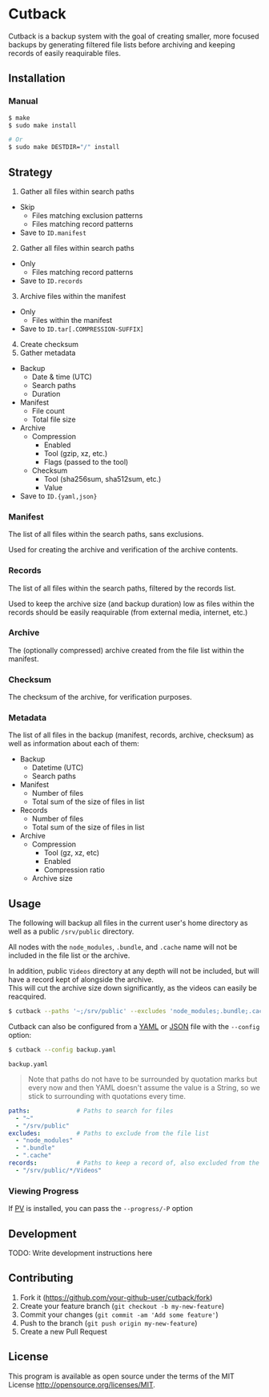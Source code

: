# Cutback

Cutback is a backup system with the goal of creating smaller, more focused backups by generating
filtered file lists before archiving and keeping records of easily reaquirable files.

## Installation

### Manual

```sh
$ make
$ sudo make install

# Or
$ sudo make DESTDIR="/" install
```

## Strategy

1. Gather all files within search paths
  * Skip
    * Files matching exclusion patterns
    * Files matching record patterns
  * Save to `ID.manifest`
2. Gather all files within search paths
  * Only
    * Files matching record patterns
  * Save to `ID.records`
3. Archive files within the manifest
  * Only
    * Files within the manifest
  * Save to `ID.tar[.COMPRESSION-SUFFIX]`
4. Create checksum
5. Gather metadata
  * Backup
    * Date & time (UTC)
    * Search paths
    * Duration
  * Manifest
    * File count
    * Total file size
  * Archive
    * Compression
      * Enabled
      * Tool (gzip, xz, etc.)
      * Flags (passed to the tool)
    * Checksum
      * Tool (sha256sum, sha512sum, etc.)
      * Value
  * Save to `ID.{yaml,json}`

### Manifest

The list of all files within the search paths, sans exclusions.

Used for creating the archive and verification of the archive contents.

### Records

The list of all files within the search paths, filtered by the records list.

Used to keep the archive size (and backup duration) low as files within the records should be
easily reaquirable (from external media, internet, etc.)

### Archive

The (optionally compressed) archive created from the file list within the manifest.

### Checksum

The checksum of the archive, for verification purposes.

### Metadata

The list of all files in the backup (manifest, records, archive, checksum) as well as information
about each of them:

* Backup
  * Datetime (UTC)
  * Search paths
* Manifest
  * Number of files
  * Total sum of the size of files in list
* Records
  * Number of files
  * Total sum of the size of files in list
* Archive
  * Compression
    * Tool (gz, xz, etc)
    * Enabled
    * Compression ratio
  * Archive size

## Usage

The following will backup all files in the current user's home directory as well as a public
`/srv/public` directory.

All nodes with the `node_modules`, `.bundle`, and `.cache` name will not be included in the file list
or the archive.

In addition, public `Videos` directory at any depth will not be included, but will have a record kept
of alongside the archive.  
This will cut the archive size down significantly, as the videos can easily be reacquired.

```sh
$ cutback --paths '~;/srv/public' --excludes 'node_modules;.bundle;.cache' --records '/srv/public/*/{Songs,Videos}'
```

Cutback can also be configured from a [YAML][yaml] or [JSON][json] file with the `--config` option:

```sh
$ cutback --config backup.yaml
```

`backup.yaml`

> Note that paths do not have to be surrounded by quotation marks but every now and then YAML doesn't
> assume the value is a String, so we stick to surrounding with quotations every time.

```yaml
paths:             # Paths to search for files
  - "~"
  - "/srv/public"
excludes:          # Paths to exclude from the file list
  - "node_modules"
  - ".bundle"
  - ".cache"
records:           # Paths to keep a record of, also excluded from the file list
  - "/srv/public/*/Videos"
```

### Viewing Progress

If [PV][pv] is installed, you can pass the `--progress/-P` option 

## Development

TODO: Write development instructions here

## Contributing

1. Fork it (<https://github.com/your-github-user/cutback/fork>)
2. Create your feature branch (`git checkout -b my-new-feature`)
3. Commit your changes (`git commit -am 'Add some feature'`)
4. Push to the branch (`git push origin my-new-feature`)
5. Create a new Pull Request

## License

This program is available as open source under the terms of the MIT License <http://opensource.org/licenses/MIT>.

[yaml]:     http://yaml.org/
[json]:     http://json.org/
[pv]:       https://ivarch.com/programs/pv.shtml
[progress]: #Viewing-Progress

